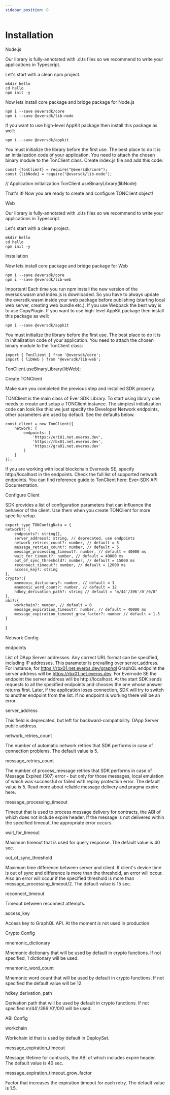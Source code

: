 ```yaml
---
sidebar_position: 0
---
```


# Installation

Node.js

Our library is fully-annotated with .d.ts files so we recommend to write your applications in Typescript.

Let's start with a clean npm project.

    mkdir hello
    cd hello
    npm init -y

Now lets install core package and bridge package for Node.js

    npm i --save @eversdk/core
    npm i --save @eversdk/lib-node

If you want to use high-level AppKit package then install this package as well:

    npm i --save @eversdk/appkit

You must initialize the library before the first use. The best place to do it is an initialization code of your application.
You need to attach the chosen binary module to the TonClient class. Create index.js file and add this code:

    const {TonClient} = require("@eversdk/core");
    const {libNode} = require("@eversdk/lib-node");

// Application initialization
TonClient.useBinaryLibrary(libNode)

That's it! Now you are ready to create and configure TONClient object!


Web

Our library is fully-annotated with .d.ts files so we recommend to write your applications in Typescript.

Let's start with a clean project.

    mkdir hello
    cd hello
    npm init -y

Installation

Now lets install core package and bridge package for Web

    npm i --save @eversdk/core
    npm i --save @eversdk/lib-web

Important! Each time you run npm install the new version of the eversdk.wasm and index.js is downloaded. So you have to always update the eversdk.wasm inside your web package before publishing (starting local web server, creating web bundle etc.). If you use Webpack the best way is to use CopyPlugin.
If you want to use high-level AppKit package then install this package as well:

    npm i --save @eversdk/appkit

You must initialize the library before the first use. The best place to do it is in initialization code of your application.
You need to attach the chosen binary module to the TonClient class:

    import { TonClient } from '@eversdk/core';
    import { libWeb } from '@eversdk/lib-web';

TonClient.useBinaryLibrary(libWeb);


Create TONClient

Make sure you completed the previous step and installed SDK properly.

TONClient is the main class of Ever SDK Library. To start using library one needs to create and setup a TONClient instance.
The simplest initialization code can look like this: we just specify the Developer Network endpoints, other parameters are used by default. See the defaults below.

    const client = new TonClient({
        network: { 
            endpoints: [
                'https://eri01.net.everos.dev',
                'https://rbx01.net.everos.dev',
                'https://gra01.net.everos.dev'
            ] 
        } 
    });

If you are working with local blockchain Evernode SE, specify http://localhost in the endpoints.
Check the full list of supported network endpoints.
You can find reference guide to TonClient here: Ever-SDK API Documentation.


Configure Client

SDK provides a list of configuration parameters that can influence the behavior of the client. Use them when you create TONClient for more specific setup.

    export type TONConfigData = {
    network?: { 
        endpoints?: string[],
        server_address?: string, // deprecated, use endpoints
        network_retries_count?: number, // default = 5
        message_retries_count?: number, // default = 5
        message_processing_timeout?: number, // default = 40000 ms
        wait_for_timeout?: number, // default = 40000 ms
        out_of_sync_threshold?: number, // default = 15000 ms
        reconnect_timeout?: number, // default = 12000 ms
        access_key?: string
    },
    crypto?:{
        mnemonic_dictionary?: number, // default = 1
        mnemonic_word_count?: number, // default = 12
        hdkey_derivation_path?: string // default = "m/44'/396'/0'/0/0"
    },
    abi?:{
        workchain?: number, // default = 0
        message_expiration_timeout?: number, // default = 40000 ms
        message_expiration_timeout_grow_factor?: number // default = 1.5
    }

}


Network Config

endpoints

List of DApp Server addresses. Any correct URL format can be specified, including IP addresses. This parameter is prevailing over server_address.
For instance, for https://rbx01.net.everos.dev/graphql GraphQL endpoint the server address will be https://rbx01.net.everos.dev. For Evernode SE the endpoint the server address will be http://localhost.
At the start SDK sends requests to all the specified endpoints and chooses the one whose answer returns first. Later, if the application loses connection, SDK will try to switch to another endpoint from the list. If no endpoint is working there will be an error.

server_address

This field is deprecated, but left for backward-compatibility. DApp Server public address.

network_retries_count

The number of automatic network retries that SDK performs in case of connection problems. The default value is 5.

message_retries_count

The number of process_message retries that SDK performs in case of Message Expired (507) error - but only for those messages, local emulation of which was successful or failed with replay protection error. The default value is 5.
Read more about reliable message delivery and pragma expire here.

message_processing_timeout

Timeout that is used to process message delivery for contracts, the ABI of which does not include expire header. If the message is not delivered within the specified timeout, the appropriate error occurs.

wait_for_timeout

Maximum timeout that is used for query response. The default value is 40 sec.

out_of_sync_threshold

Maximum time difference between server and client.
If client's device time is out of sync and difference is more than the threshold, an error will occur. Also an error will occur if the specified threshold is more than message_processing_timeout/2.
The default value is 15 sec.

reconnect_timeout

Timeout between reconnect attempts.

access_key

Access key to GraphQL API. At the moment is not used in production.


Crypto Config

mnemonic_dictionary

Mnemonic dictionary that will be used by default in crypto functions. If not specified, 1 dictionary will be used.

mnemonic_word_count

Mnemonic word count that will be used by default in crypto functions. If not specified the default value will be 12.

hdkey_derivation_path

Derivation path that will be used by default in crypto functions. If not specified m/44'/396'/0'/0/0 will be used.


ABI Config

workchain

Workchain id that is used by default in DeploySet.

message_expiration_timeout

Message lifetime for contracts, the ABI of which includes expire header. The default value is 40 sec.

message_expiration_timeout_grow_factor

Factor that increases the expiration timeout for each retry. The default value is 1.5.
